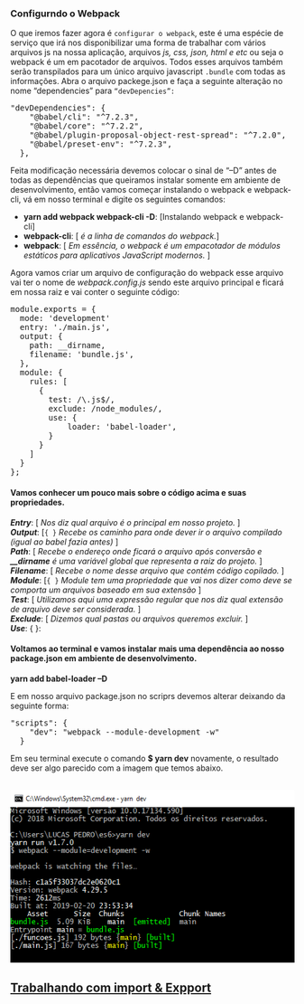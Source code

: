 ### Configurndo o Webpack
<p>O que iremos fazer agora é <code>configurar o webpack</code>, este é uma espécie de serviço que irá nos disponibilizar uma forma de trabalhar com vários arquivos js na nossa aplicação, arquivos <i><em>js, css, json, html e etc</em></i> ou seja o webpack é um em pacotador de arquivos. Todos esses arquivos também serão transpilados para um único arquivo javascript <code>.bundle</code> com todas as informações. Abra o arquivo packege.json e faça a seguinte alteração no nome “dependencies” para <code>“devDepencies”:</code> 
</p>

<pre><div>"devDependencies": {
    "@babel/cli": "^7.2.3",
    "@babel/core": "^7.2.2",
    "@babel/plugin-proposal-object-rest-spread": "^7.2.0",
    "@babel/preset-env": "^7.2.3",
  },</div></pre>

<p>Feita modificação necessária devemos colocar o sinal de “–D” antes de todas as dependências que queiramos instalar somente em ambiente de desenvolvimento, então vamos começar instalando o webpack e webpack-cli, vá em nosso terminal e digite os seguintes comandos: 
</p>
<div>
 <ul>
 <li><b>yarn add webpack webpack-cli -D</b>: <label>[Instalando webpack e webpack-cli]</label></li>
 <li><b>webpack-cli</b>: <label>[ <i><em>é a linha de comandos do webpack.</em></i>]</label></li>
 <li><b>webpack</b>: <label>[ <i><em>Em essência, o webpack é um empacotador de módulos estáticos para aplicativos JavaScript modernos. </em></i>]</label></li>
 </ul>
</div>

<p>Agora vamos criar um arquivo de configuração do webpack esse arquivo vai ter o nome de <i><em>webpack.config.js</em></i> sendo este arquivo principal e ficará em nossa raiz e vai conter o seguinte código: 
</p>

<div><pre>module.exports = {
  mode: 'development'
  entry: './main.js',
  output: {
    path: __dirname,
    filename: 'bundle.js',
  },
  module: {
    rules: [
      {
        test: /\.js$/,
        exclude: /node_modules/,
        use: {
            loader: 'babel-loader',
        }
      }
    ]
  }
};</pre></div>

<div>
  <h4>Vamos conhecer um pouco mais sobre o código acima e suas propriedades.</h4>
  <p>
    <b><em>Entry</em></b>: [<em> Nos diz qual arquivo é o principal em nosso projeto. </em>]<br>
    <b><em>Output</em></b>: [<code>{ }</code> <em>Recebe os caminho para onde dever ir o arquivo compilado (igual ao babel fazia antes) </em>]<br>
    <b><em>Path</em></b>: [<em> Recebe o endereço onde ficará o arquivo após conversão e <b><em>__dirname</em></b> é uma variável global que representa a raiz do projeto. </em>]<br>
    <b><em>Filename</em></b>: [ <em> Recebe o nome desse arquivo que contém código copilado. </em> ]<br>
    <b><em>Module</em></b>: [<code>{ }</code> <em>Module tem uma propriedade que vai nos dizer como deve se comporta um arquivos baseado em sua extensão</em> ]<br>
    <b><em>Test</em></b>: [ <em>Utilizamos aqui uma expressão regular que nos diz qual extensão de arquivo deve ser considerada. </em>]<br>
    <b><em>Exclude</em></b>: [<em> Dizemos qual pastas ou arquivos queremos excluir. </em>]<br>
    <b><em>Use</em></b>: { }:
  </p>
</div>

<div>
  <h4>Voltamos ao terminal e vamos instalar mais uma dependência ao nosso package.json em ambiente de desenvolvimento.</h4>

  <b>yarn add babel-loader  –D</b><br>

  <p>E em nosso arquivo package.json no scriprs devemos alterar deixando da seguinte forma:</p>
  
  <pre><div>"scripts": {
    "dev": "webpack --module-development -w"
  }</div></pre>

  <p>Em seu terminal execute o comando <b>$ yarn dev</b> novamente, o resultado deve ser algo parecido com a imagem que temos abaixo.</p><br>

  <img src="../assets/webpack-configurando-02.PNG" width="538" height="305" >

  <h2> <a href="https://github.com/lucaspedronet/curso-ecmas6-news-features/blob/master/modulo-02-webpack-server/import-export.md" alt="Próximo conteúdo"> Trabalhando com import & Expport </a>

</div>

